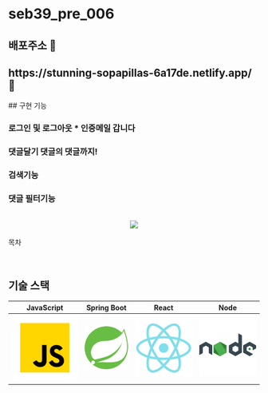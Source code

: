 # seb39_pre_006

## 배포주소 💎

<p align="justify">

</p>
 <h2>https://stunning-sopapillas-6a17de.netlify.app/ 💎</h2>

<p align="center">

<p>## 구현 기능

### 로그인 및 로그아웃 * 인증메일 갑니다

### 댓글달기 댓글의 댓글까지!

### 검색기능

### 댓글 필터기능


</p>
<p align="center">
  <br>
  <img src="https://img1.daumcdn.net/thumb/R1280x0/?scode=mtistory2&fname=https%3A%2F%2Fblog.kakaocdn.net%2Fdn%2FbxG1zN%2FbtrLzRjAKiX%2FWeKpM4vsSHir4RUWEG6HzK%2Fimg.png">
  <br>
</p>

목차


</p>

<br>

## 기술 스택

| JavaScript | Spring Boot |  React   |  Node   |
| :--------: | :---------: | :------: | :-----: |
|   ![js]    |    ![sb]    | ![react] | ![node] |

<br>

<!-- ## 구현 기능

### 기능 1

### 기능 2

### 기능 3

### 기능 4

<br>

## 배운 점 & 아쉬운 점

<p align="justify">

</p>

<br>

## 라이센스 -->

<!-- Stack Icon Refernces -->

[js]: /svg/js.svg
[sb]: /svg/sb.svg
[react]: /svg/react.svg
[node]: /svg/node.svg
